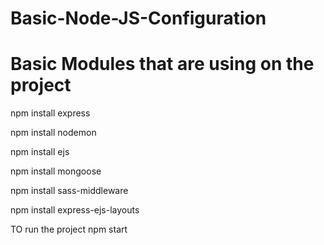 # Basic-Node-JS-Configuration

# Basic Modules that are using on the project
npm install express

npm install nodemon

npm install ejs

npm install mongoose

npm install sass-middleware

npm install express-ejs-layouts

TO run the project
npm start

